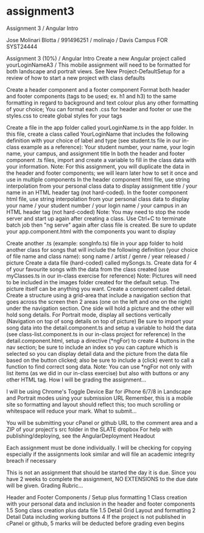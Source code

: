 # assignment3
Assignment 3 / Angular Intro

Jose Molinari Blotta / 991496251 / molinajo / Davis Campus FOR SYST24444

Assignment 3 (10%) / Angular Intro
Create a new Angular project called yourLoginNameA3 / This mobile assignment will need to be formatted for both landscape and portrait views.
See New Project-DefaultSetup for a review of how to start a new project with class defaults

Create a header component and a footer component
Format both header and footer components (tags to be used; ex. h1 and h3) to the same formatting in regard to background and text colour plus any other formatting of your choice; You can format each .css for header and footer or use the styles.css to create global styles for your tags

Create a file in the app folder called yourLoginName.ts in the app folder. In this file, create a class called YourLoginName that includes the following definition with your choice of label and type (see student.ts file in our in-class example as a reference):
Your student number, your name, your login name, your campus, and assignment title
In both the header and footer component .ts files, import and create a variable to fill in the class data with your information.
Note: For this assignment, you will duplicate the data in the header and footer components; we will learn later how to set it once and use in multiple components
In the header component html file, use string interpolation from your personal class data to display assignment title / your name in an HTML header tag (not hard-coded).
In the footer component html file, use string interpolation from your personal class data to display your name / your student number / your login name / your campus in an HTML header tag (not hard-coded)
Note: You may need to stop the node server and start up again after creating a class. Use Ctrl+C to terminate batch job then "ng serve" again after class file is created.
Be sure to update your app.component.html with the components you want to display

Create another .ts (example: songInfo.ts) file in your app folder to hold another class for songs that will include the following definition (your choice of file name and class name):
song name / artist / genre / year released / picture
Create a data file (hard-coded) called mySongs.ts. Create data for 4 of your favourite songs with the data from the class created (use myClasses.ts in our in-class exercise for reference)
Note: Pictures will need to be included in the images folder created for the default setup. The picture itself can be anything you want.
Create a component called detail. Create a structure using a grid-area that include a navigation section that goes across the screen then 2 areas (one on the left and one on the right) under the navigation section. One side will hold a picture and the other will hold song details. For Portrait mode, display all sections vertically (Navigation on top of song details on top of picture)
Be sure to import your song data into the detail.component.ts and setup a variable to hold the data (see class-list.component.ts in our in-class project for reference)
In the detail.component.html, setup a directive (*ngFor) to create 4 buttons in the nav section; be sure to include an index so you can capture which is selected so you can display detail data and the picture from the data file based on the button clicked; also be sure to include a (click) event to call a function to find correct song data.
Note: You can use *ngFor not only with list items (as we did in our in-class exercise) but also with buttons or any other HTML tag.
How I will be grading the assignment...

I will be using Chrome's Toggle Device Bar for iPhone 6/7/8 in Landscape and Portrait modes using your submission URL
Remember, this is a mobile site so formatting and layout should reflect this; too much scrolling or whitespace will reduce your mark.
What to submit...

You will be submitting your cPanel or github URL to the comment area and a ZIP of your project's src folder in the SLATE dropbox
For help with publishing/deploying, see the AngularDeployment Headout

Each assignment must be done individually.
    I will be checking for copying especially if the assignments look similar and will file an academic integrity breach if necessary

This is not an assignment that should be started the day it is due.
    Since you have 2 weeks to complete the assignment, NO EXTENSIONS to the due date will be given.
Grading Rubric...

Header and Footer Components / Setup plus formatting	1
Class creation with your personal data and inclusion in the header and footer components	1.5
Song class creation plus data file	1.5
Detail Grid Layout and formatting	2
Detail Data including working buttons	4
If the project is not published in cPanel or github, 5 marks will be deducted before grading even begins

